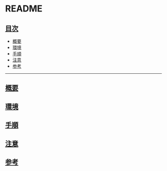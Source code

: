 # README
<a id="index"></a>
## <a href="#index">目次</a>
* [概要](#overview)
* [環境](#environment)
* [手順](#procedure)
* [注意](#attention)
* [参考](#reference)

---

<a id="overview"></a>
## <a href="#overview">概要</a>
<!-- これは何なのか, どういう時に使うのか, など概要的記述 -->

<a id="environment"></a>
## <a href="#environment">環境</a>
<!-- OS, ツール, など状況再現が可能なように -->

<a id="procedure"></a>
## <a href="#procedure">手順</a>
<!-- インストールから実行結果まで, ありのままを表示 -->

<a id="attention"></a>
## <a href="#attention">注意</a>
<!-- 使う際の注意点, ハマりポイント -->

<a id="reference"></a>
## <a href="#reference">参考</a>
<!-- 調べたものの出典をそのままコピー&ペースト -->
<!-- URL: [<題名>](<URL>) -->

